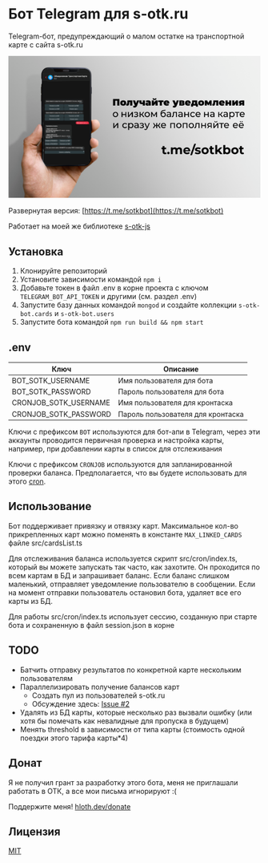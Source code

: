 # Бот Telegram для s-otk.ru 

Telegram-бот, предупреждающий о малом остатке на транспортной карте с сайта s-otk.ru

[![Banner](./banner.png)](https://t.me/sotkbot)

Развернутая версия: [https://t.me/sotkbot](https://t.me/sotkbot)

Работает на моей же библиотеке [s-otk-js](https://github.com/VityaSchel/s-otk-js)

## Установка

1. Клонируйте репозиторий
2. Установите зависимости командой `npm i`
3. Добавьте токен в файл .env в корне проекта с ключом `TELEGRAM_BOT_API_TOKEN` и другими (см. раздел .env)
4. Запустите базу данных командой `mongod` и создайте коллекции `s-otk-bot.cards` и `s-otk-bot.users`
5. Запустите бота командой `npm run build && npm start`

## .env

| Ключ                  | Описание                          |
| --------------------- | --------------------------------- |
| BOT_SOTK_USERNAME     | Имя пользователя для бота         |
| BOT_SOTK_PASSWORD     | Пароль пользователя для бота      |
| CRONJOB_SOTK_USERNAME | Имя пользователя для кронтаска    |
| CRONJOB_SOTK_PASSWORD | Пароль пользователя для кронтаска |

Ключи с префиксом `BOT` используются для бот-апи в Telegram, через эти аккаунты проводится первичная проверка и настройка карты, например, при добавлении карты в список для отслеживания

Ключи с префиксом `CRONJOB` используются для запланированной проверки баланса. Предполагается, что вы будете использовать для этого [cron](https://ru.wikipedia.org/wiki/Cron).

## Использование

Бот поддерживает привязку и отвязку карт. Максимальное кол-во прикрепленных карт можно поменять в константе `MAX_LINKED_CARDS` файле src/cardsList.ts

Для отслеживания баланса используется скрипт src/cron/index.ts, который вы можете запускать так часто, как захотите. Он проходится по всем картам в БД и запрашивает баланс. Если баланс слишком маленький, отправляет уведомление пользователю в сообщении. Если на момент отправки пользователь остановил бота, удаляет все его карты из БД.

Для работы src/cron/index.ts использует сессию, созданную при старте бота и сохраненную в файл session.json в корне

## TODO

- Батчить отправку результатов по конкретной карте нескольким пользователям
- Параллелизировать получение балансов карт
  - Создать пул из пользователей s-otk.ru
  - Обсуждение здесь: [Issue #2](https://github.com/VityaSchel/s-otk-bot/issues/2)
- Удалять из БД карты, которые несколько раз вызвали ошибку (или хотя бы помечать как невалидные для пропуска в будущем)
- Менять threshold в зависимости от типа карты (стоимость одной поездки этого тарифа карты\*4)

## Донат

Я не получил грант за разработку этого бота, меня не приглашали работать в ОТК, а все мои письма игнорируют :( 

Поддержите меня! [hloth.dev/donate](https://hloth.dev/donate)

## Лицензия

[MIT](./LICENSE.md)
 
